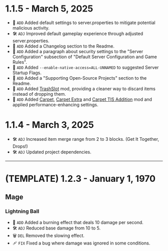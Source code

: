 # 1.1.5 - March 5, 2025
- 🌟 `ADD` Added default settings to server.properties to mitigate potential malicious activity.
- 🛠️ `ADJ` Improved default gameplay experience through adjusted server.properties.
- 🌟 `ADD` Added a Changelog section to the Readme.
- 🌟 `ADD` Added a paragraph about security settings to the "Server Configuration" subsection of "Default Server Configuration and Game Rules".
- 🌟 `ADD` Added `--enable-native-access=ALL-UNNAMED` to suggested Server Startup Flags.
- 🌟 `ADD` Added a "Supporting Open-Source Projects" section to the Readme.
- 🌟 `ADD` Added [TrashSlot](https://modrinth.com/mod/trashslot) mod, providing a cleaner way to discard items instead of dropping them.
- 🌟 `ADD` Added [Carpet](https://modrinth.com/mod/carpet), [Carpet Extra](https://modrinth.com/mod/carpet-extra) and [Carpet TIS Addition](https://modrinth.com/mod/carpet-tis-addition) mod and applied performance-enhancing settings.

# 1.1.4 - March 3, 2025
- 🛠️ `ADJ` Increased item merge range from 2 to 3 blocks. (Get It Together, Drops!)
- 🛠️ `ADJ` Updated project dependencies.

-----

# (TEMPLATE) 1.2.3 - January 1, 1970
## Mage
### Lightning Ball
- 🌟 `ADD` Added a burning effect that deals 10 damage per second.
- 🛠️ `ADJ` Reduced base damage from 10 to 5.
- 🗑️ `DEL` Removed the slowing effect.
- 🩹 `FIX` Fixed a bug where damage was ignored in some conditions.